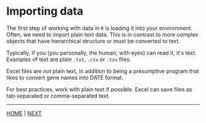 # Importing data

The first step of working with data in `R` is loading it into your
environment. Often, we need to import plain text data. This is in
contrast to more complex objects that have hierarchical structure or
must be converted to text.

Typically, if you (you personally, the human, with eyes) can read it,
it's text. Examples of text are plain `.txt`, `.csv` or `.tsv` files.

Excel files are *not* plain text, in addition to being a presumptive
program that likes to convert gene names into DATE format.

For best practices, work with plain text if possible. Excel can save
files as tab-separated or comma-separated text.

---

[HOME](/README.md) | [NEXT](A.md)